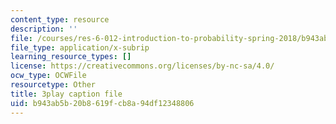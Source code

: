 ```yaml
---
content_type: resource
description: ''
file: /courses/res-6-012-introduction-to-probability-spring-2018/b943ab5b20b8619fcb8a94df12348806_17Z89x_ZWQ4.srt
file_type: application/x-subrip
learning_resource_types: []
license: https://creativecommons.org/licenses/by-nc-sa/4.0/
ocw_type: OCWFile
resourcetype: Other
title: 3play caption file
uid: b943ab5b-20b8-619f-cb8a-94df12348806
---
```

